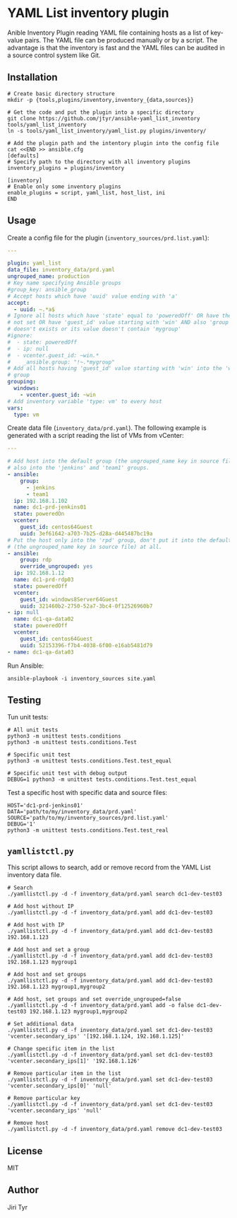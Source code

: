 YAML List inventory plugin
==========================

Anible Inventory Plugin reading YAML file containing hosts as a list of
key-value pairs. The YAML file can be produced manually or by a script. The
advantage is that the inventory is fast and the YAML files can be audited
in a source control system like Git.


Installation
------------

```shell
# Create basic directory structure
mkdir -p {tools,plugins/inventory,inventory_{data,sources}}

# Get the code and put the plugin into a specific directory
git clone https://github.com/jtyr/ansible-yaml_list_inventory tools/yaml_list_inventory
ln -s tools/yaml_list_inventory/yaml_list.py plugins/inventory/

# Add the plugin path and the intentory plugin into the config file
cat <<END >> ansible.cfg
[defaults]
# Specify path to the directory with all inventory plugins
inventory_plugins = plugins/inventory

[inventory]
# Enable only some inventory plugins
enable_plugins = script, yaml_list, host_list, ini
END
```


Usage
-----

Create a config file for the plugin (`inventory_sources/prd.list.yaml`):

```yaml
---

plugin: yaml_list
data_file: inventory_data/prd.yaml
ungrouped_name: production
# Key name specifying Ansible groups
#group_key: ansible_group
# Accept hosts which have 'uuid' value ending with 'a'
accept:
  - uuid: ~.*a$
# Ignore all hosts which have 'state' equal to 'poweredOff' OR have their 'ip'
# not set OR have 'guest_id' value starting with 'win' AND also 'group' key
# doesn't exists or its value doesn't contain 'mygroup'
#ignore:
#  - state: poweredOff
#  - ip: null
#  - vcenter.guest_id: ~win.*
#    _ansible.group: "!~.*mygroup"
# Add all hosts having 'guest_id' value starting with 'win' into the 'windows'
# group
grouping:
  windows:
    - vcenter.guest_id: ~win
# Add inventory variable 'type: vm' to every host
vars:
  type: vm
```

Create data file (`inventory_data/prd.yaml`). The following example is
generated with a script reading the list of VMs from vCenter:

```yaml
---

# Add host into the default group (the ungrouped_name key in source file) and
# also into the 'jenkins' and 'team1' groups.
- ansible:
    group:
      - jenkins
      - team1
  ip: 192.168.1.102
  name: dc1-prd-jenkins01
  state: poweredOn
  vcenter:
    guest_id: centos64Guest
    uuid: 3ef61642-a703-7b25-d28a-d445487bc19a
# Put the host only into the 'rpd' group, don't put it into the default group
# (the ungrouped_name key in source file) at all.
- ansible:
    group: rdp
    override_ungrouped: yes
  ip: 192.168.1.12
  name: dc1-prd-rdp03
  state: poweredOff
  vcenter:
    guest_id: windows8Server64Guest
    uuid: 321460b2-2750-52a7-3bc4-0f12526960b7
- ip: null
  name: dc1-qa-data02
  state: poweredOff
  vcenter:
    guest_id: centos64Guest
    uuid: 52153396-f7b4-4038-6f00-e16ab5481d79
- name: dc1-qa-data03
```

Run Ansible:

```shell
ansible-playbook -i inventory_sources site.yaml
```


Testing
-------

Tun unit tests:

```shell
# All unit tests
python3 -m unittest tests.conditions
python3 -m unittest tests.conditions.Test

# Specific unit test
python3 -m unittest tests.conditions.Test.test_equal

# Specific unit test with debug output
DEBUG=1 python3 -m unittest tests.conditions.Test.test_equal
```

Test a specific host with specific data and source files:

```shell
HOST='dc1-prd-jenkins01'
DATA='path/to/my/inventory_data/prd.yaml'
SOURCE='path/to/my/inventory_sources/prd.list.yaml'
DEBUG='1'
python3 -m unittest tests.conditions.Test.test_real
```


`yamllistctl.py`
----------------

This script allows to search, add or remove record from the YAML List inventory
data file.

```shell
# Search
./yamllistctl.py -d -f inventory_data/prd.yaml search dc1-dev-test03

# Add host without IP
./yamllistctl.py -d -f inventory_data/prd.yaml add dc1-dev-test03

# Add host with IP
./yamllistctl.py -d -f inventory_data/prd.yaml add dc1-dev-test03 192.168.1.123

# Add host and set a group
./yamllistctl.py -d -f inventory_data/prd.yaml add dc1-dev-test03 192.168.1.123 mygroup1

# Add host and set groups
./yamllistctl.py -d -f inventory_data/prd.yaml add dc1-dev-test03 192.168.1.123 mygroup1,mygroup2

# Add host, set groups and set override_ungrouped=false
./yamllistctl.py -d -f inventory_data/prd.yaml add -o false dc1-dev-test03 192.168.1.123 mygroup1,mygroup2

# Set additional data
./yamllistctl.py -d -f inventory_data/prd.yaml set dc1-dev-test03 'vcenter.secondary_ips' '[192.168.1.124, 192.168.1.125]'

# Change specific item in the list
./yamllistctl.py -d -f inventory_data/prd.yaml set dc1-dev-test03 'vcenter.secondary_ips[1]' '192.168.1.126'

# Remove particular item in the list
./yamllistctl.py -d -f inventory_data/prd.yaml set dc1-dev-test03 'vcenter.secondary_ips[0]' 'null'

# Remove particular key
./yamllistctl.py -d -f inventory_data/prd.yaml set dc1-dev-test03 'vcenter.secondary_ips' 'null'

# Remove host
./yamllistctl.py -d -f inventory_data/prd.yaml remove dc1-dev-test03
```


License
-------

MIT


Author
------

Jiri Tyr
